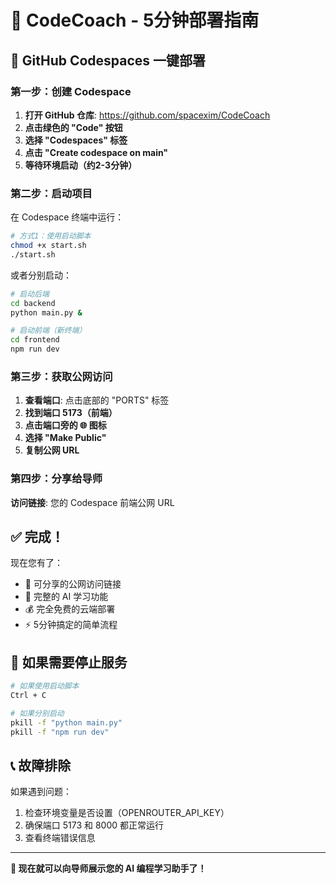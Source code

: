 # 🚀 CodeCoach - 5分钟部署指南

## 🎯 GitHub Codespaces 一键部署

### 第一步：创建 Codespace

1. **打开 GitHub 仓库**: https://github.com/spacexim/CodeCoach
2. **点击绿色的 "Code" 按钮**
3. **选择 "Codespaces" 标签**
4. **点击 "Create codespace on main"**
5. **等待环境启动（约2-3分钟）**

### 第二步：启动项目

在 Codespace 终端中运行：

```bash
# 方式1：使用启动脚本
chmod +x start.sh
./start.sh
```

或者分别启动：

```bash
# 启动后端
cd backend
python main.py &

# 启动前端（新终端）
cd frontend
npm run dev
```

### 第三步：获取公网访问

1. **查看端口**: 点击底部的 "PORTS" 标签
2. **找到端口 5173（前端）**
3. **点击端口旁的 🌐 图标**
4. **选择 "Make Public"**
5. **复制公网 URL**

### 第四步：分享给导师

**访问链接**: 您的 Codespace 前端公网 URL

## ✅ 完成！

现在您有了：
- 📱 可分享的公网访问链接
- 🔧 完整的 AI 学习功能
- 💰 完全免费的云端部署
- ⚡ 5分钟搞定的简单流程

## 🔧 如果需要停止服务

```bash
# 如果使用启动脚本
Ctrl + C

# 如果分别启动
pkill -f "python main.py"
pkill -f "npm run dev"
```

## 📞 故障排除

如果遇到问题：
1. 检查环境变量是否设置（OPENROUTER_API_KEY）
2. 确保端口 5173 和 8000 都正常运行
3. 查看终端错误信息

---

**🎉 现在就可以向导师展示您的 AI 编程学习助手了！**
